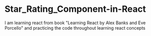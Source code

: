 # Star_Rating_Component-in-React
I am learning react from book "Learning React by Alex Banks and Eve Porcello" and practicing the code throughout learning react concepts 
